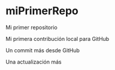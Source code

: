 # miPrimerRepo
Mi primer repositorio

Mi primera contribución local para GitHub

Un commit más desde GitHub

Una actualización más
